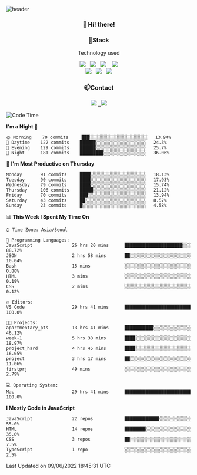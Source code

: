 ![header](https://capsule-render.vercel.app/api?type=waving&color=gradient&height=200&text=Che-ri&fontAlign=70&fontAlignY=40&animation=twinkling)

<h3 align="center">👋 Hi! there!</h3>

<h3 align="center">📌Stack</h3>
<p align="center">Technology used</p>
<div align="center"><img src="https://img.shields.io/badge/HTML5-e74c3c?style=flat-square&logo=HTML5&logoColor=white"></img> &nbsp <img src="https://img.shields.io/badge/CSS3-0A84FF?style=flat-square&logo=CSS3&logoColor=white"></img>  &nbsp <img src="https://img.shields.io/badge/SCSS-fd79a8?style=flat-square&logo=Sass&logoColor=white"/></a>&nbsp  &nbsp <img src="https://img.shields.io/badge/styled%2Dcomponents-DB7093?style=flat-square&logo=styled%2Dcomponents&logoColor=white"/></a>
<br><img src="https://img.shields.io/badge/JavaScript-FFCD11?style=flat-square&logo=JavaScript&logoColor=white"></img> &nbsp <img src="https://img.shields.io/badge/React-00BCF6?style=flat-square&logo=React&logoColor=white"></img> &nbsp <img src="https://img.shields.io/badge/Redux-764ABC?style=flat-square&logo=Redux&logoColor=white"/></a></div>

<h3 align="center">📫Contact</h3>
<div align="center"><a href="https://cheri.tistory.com/"><img src="https://img.shields.io/badge/Cheri-AD29B6?style=flat-square&logo=Tidal&logoColor=white"/></a> <a href="rnjs1135@gmail.com"> &nbsp <img src="https://img.shields.io/badge/Gmail-EA4335?style=flat-square&logo=Gmail&logoColor=white"/></a></div>

<!--START_SECTION:waka-->
![Code Time](http://img.shields.io/badge/Code%20Time-0%20secs-blue)

**I'm a Night 🦉** 

```text
🌞 Morning    70 commits     ███░░░░░░░░░░░░░░░░░░░░░░   13.94% 
🌆 Daytime    122 commits    ██████░░░░░░░░░░░░░░░░░░░   24.3% 
🌃 Evening    129 commits    ██████░░░░░░░░░░░░░░░░░░░   25.7% 
🌙 Night      181 commits    █████████░░░░░░░░░░░░░░░░   36.06%

```
📅 **I'm Most Productive on Thursday** 

```text
Monday       91 commits     ████░░░░░░░░░░░░░░░░░░░░░   18.13% 
Tuesday      90 commits     ████░░░░░░░░░░░░░░░░░░░░░   17.93% 
Wednesday    79 commits     ████░░░░░░░░░░░░░░░░░░░░░   15.74% 
Thursday     106 commits    █████░░░░░░░░░░░░░░░░░░░░   21.12% 
Friday       70 commits     ███░░░░░░░░░░░░░░░░░░░░░░   13.94% 
Saturday     43 commits     ██░░░░░░░░░░░░░░░░░░░░░░░   8.57% 
Sunday       23 commits     █░░░░░░░░░░░░░░░░░░░░░░░░   4.58%

```


📊 **This Week I Spent My Time On** 

```text
⌚︎ Time Zone: Asia/Seoul

💬 Programming Languages: 
JavaScript               26 hrs 20 mins      ██████████████████████░░░   88.72% 
JSON                     2 hrs 58 mins       ██░░░░░░░░░░░░░░░░░░░░░░░   10.04% 
Bash                     15 mins             ░░░░░░░░░░░░░░░░░░░░░░░░░   0.88% 
HTML                     3 mins              ░░░░░░░░░░░░░░░░░░░░░░░░░   0.19% 
CSS                      2 mins              ░░░░░░░░░░░░░░░░░░░░░░░░░   0.12%

🔥 Editors: 
VS Code                  29 hrs 41 mins      █████████████████████████   100.0%

🐱‍💻 Projects: 
apartmentary_pts         13 hrs 41 mins      ███████████░░░░░░░░░░░░░░   46.12% 
week-1                   5 hrs 38 mins       ████░░░░░░░░░░░░░░░░░░░░░   18.97% 
project_hard             4 hrs 45 mins       ████░░░░░░░░░░░░░░░░░░░░░   16.05% 
project                  3 hrs 17 mins       ██░░░░░░░░░░░░░░░░░░░░░░░   11.06% 
firstprj                 49 mins             ░░░░░░░░░░░░░░░░░░░░░░░░░   2.79%

💻 Operating System: 
Mac                      29 hrs 41 mins      █████████████████████████   100.0%

```

**I Mostly Code in JavaScript** 

```text
JavaScript               22 repos            █████████████░░░░░░░░░░░░   55.0% 
HTML                     14 repos            ████████░░░░░░░░░░░░░░░░░   35.0% 
CSS                      3 repos             ██░░░░░░░░░░░░░░░░░░░░░░░   7.5% 
TypeScript               1 repo              ░░░░░░░░░░░░░░░░░░░░░░░░░   2.5%

```



 Last Updated on 09/06/2022 18:45:31 UTC
<!--END_SECTION:waka-->
